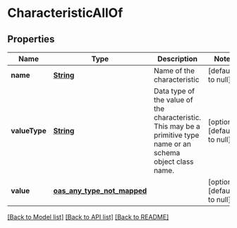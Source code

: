 # CharacteristicAllOf
## Properties

Name | Type | Description | Notes
------------ | ------------- | ------------- | -------------
**name** | [**String**](string.md) | Name of the characteristic | [default to null]
**valueType** | [**String**](string.md) | Data type of the value of the characteristic. This may be a primitive type name or an schema object class name. | [optional] [default to null]
**value** | [**oas_any_type_not_mapped**](.md) |  | [optional] [default to null]

[[Back to Model list]](../README.md#documentation-for-models) [[Back to API list]](../README.md#documentation-for-api-endpoints) [[Back to README]](../README.md)

